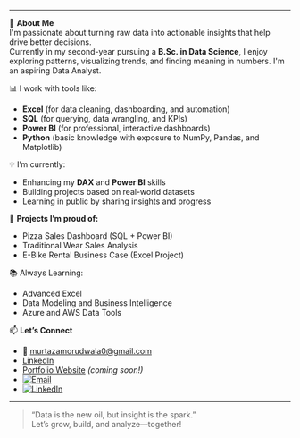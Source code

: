 <!--
**mr-murzo/mr-murzo** is a ✨ _special_ ✨ repository because its `README.md` (this file) appears on your GitHub profile.

Here are some ideas to get you started:

- 🔭 I’m currently working on ...
- 🌱 I’m currently learning ...
- 👯 I’m looking to collaborate on ...
- 🤔 I’m looking for help with ...
- 💬 Ask me about ...
-->

---

🎯 **About Me**  
I'm passionate about turning raw data into actionable insights that help drive better decisions.  
Currently in my second-year pursuing a **B.Sc. in Data Science**, I enjoy exploring patterns, visualizing trends, and finding meaning in numbers. I'm an aspiring Data Analyst.

📊 I work with tools like:
- **Excel** (for data cleaning, dashboarding, and automation)
- **SQL** (for querying, data wrangling, and KPIs)
- **Power BI** (for professional, interactive dashboards)
- **Python** (basic knowledge with exposure to NumPy, Pandas, and Matplotlib)

💡 I’m currently:
- Enhancing my **DAX** and **Power BI** skills
- Building projects based on real-world datasets
- Learning in public by sharing insights and progress

📌 **Projects I’m proud of:**
- Pizza Sales Dashboard (SQL + Power BI)
- Traditional Wear Sales Analysis
- E-Bike Rental Business Case (Excel Project)

📚 Always Learning:
- Advanced Excel
- Data Modeling and Business Intelligence
- Azure and AWS Data Tools

📫 **Let’s Connect**
- 📧 [murtazamorudwala0@gmail.com](mailto:murtazamorudwala0@gmail.com)
- [LinkedIn](https://www.linkedin.com/in/murtaza-m-morud-51886b290)
- [Portfolio Website](https://www.example.com) *(coming soon!)*
- [![Email](https://img.shields.io/badge/Email-D14836?style=for-the-badge&logo=gmail&logoColor=white)](mailto:murtazamorudwala0@gmail.com)
- [![LinkedIn](https://img.shields.io/badge/LinkedIn-0077B5?style=for-the-badge&logo=linkedin&logoColor=white)](https://www.linkedin.com/in/your-link-here)


---

> “Data is the new oil, but insight is the spark.”  
Let’s grow, build, and analyze—together!
